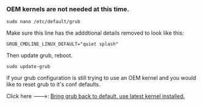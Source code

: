 ### OEM kernels are not needed at this time.


```
sudo nano /etc/default/grub
```

Make sure this line has the adddtional details removed to look like this:
```
GRUB_CMDLINE_LINUX_DEFAULT="quiet splash"
```
Then update grub, reboot.

```
sudo update-grub
```
if your grub configuration is still trying to use an OEM kernel and you would like to reset grub to it's conf defaults.

Click here --->: [Bring grub back to default, use latest kernel installed.](https://github.com/FrameworkComputer/linux-docs/tree/main/ubuntu-kernel-switcher#bring-grub-back-to-default-use-latest-kernel-installed)
